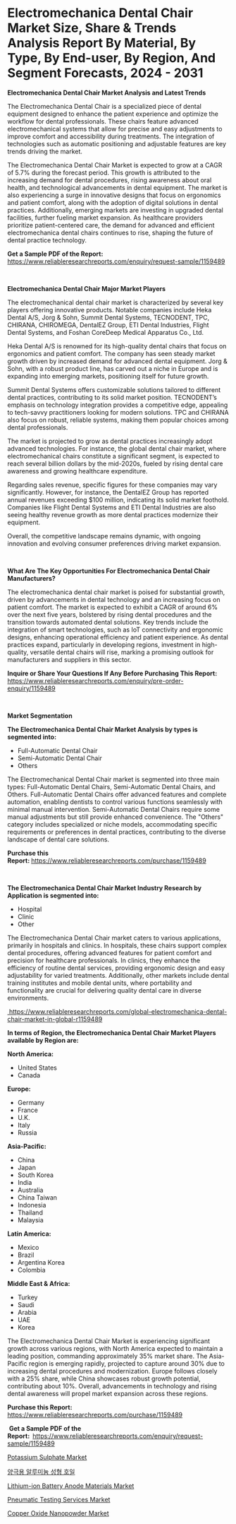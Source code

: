 <p><h1>Electromechanica Dental Chair Market Size, Share & Trends Analysis Report By Material, By Type, By End-user, By Region, And Segment Forecasts, 2024 - 2031</h1></p><p><strong>Electromechanica Dental Chair Market Analysis and Latest Trends</strong></p>
<p><p>The Electromechanica Dental Chair is a specialized piece of dental equipment designed to enhance the patient experience and optimize the workflow for dental professionals. These chairs feature advanced electromechanical systems that allow for precise and easy adjustments to improve comfort and accessibility during treatments. The integration of technologies such as automatic positioning and adjustable features are key trends driving the market.</p><p>The Electromechanica Dental Chair Market is expected to grow at a CAGR of 5.7% during the forecast period. This growth is attributed to the increasing demand for dental procedures, rising awareness about oral health, and technological advancements in dental equipment. The market is also experiencing a surge in innovative designs that focus on ergonomics and patient comfort, along with the adoption of digital solutions in dental practices. Additionally, emerging markets are investing in upgraded dental facilities, further fueling market expansion. As healthcare providers prioritize patient-centered care, the demand for advanced and efficient electromechanica dental chairs continues to rise, shaping the future of dental practice technology.</p></p>
<p><strong>Get a Sample PDF of the Report:&nbsp;</strong> <a href="https://www.reliableresearchreports.com/enquiry/request-sample/1159489">https://www.reliableresearchreports.com/enquiry/request-sample/1159489</a></p>
<p>&nbsp;</p>
<p><strong>Electromechanica Dental Chair Major Market Players</strong></p>
<p><p>The electromechanical dental chair market is characterized by several key players offering innovative products. Notable companies include Heka Dental A/S, Jorg & Sohn, Summit Dental Systems, TECNODENT, TPC, CHIRANA, CHIROMEGA, DentalEZ Group, ETI Dental Industries, Flight Dental Systems, and Foshan CoreDeep Medical Apparatus Co., Ltd.</p><p>Heka Dental A/S is renowned for its high-quality dental chairs that focus on ergonomics and patient comfort. The company has seen steady market growth driven by increased demand for advanced dental equipment. Jorg & Sohn, with a robust product line, has carved out a niche in Europe and is expanding into emerging markets, positioning itself for future growth.</p><p>Summit Dental Systems offers customizable solutions tailored to different dental practices, contributing to its solid market position. TECNODENT’s emphasis on technology integration provides a competitive edge, appealing to tech-savvy practitioners looking for modern solutions. TPC and CHIRANA also focus on robust, reliable systems, making them popular choices among dental professionals.</p><p>The market is projected to grow as dental practices increasingly adopt advanced technologies. For instance, the global dental chair market, where electromechanical chairs constitute a significant segment, is expected to reach several billion dollars by the mid-2020s, fueled by rising dental care awareness and growing healthcare expenditure.</p><p>Regarding sales revenue, specific figures for these companies may vary significantly. However, for instance, the DentalEZ Group has reported annual revenues exceeding $100 million, indicating its solid market foothold. Companies like Flight Dental Systems and ETI Dental Industries are also seeing healthy revenue growth as more dental practices modernize their equipment.</p><p>Overall, the competitive landscape remains dynamic, with ongoing innovation and evolving consumer preferences driving market expansion.</p></p>
<p>&nbsp;</p>
<p><strong>What Are The Key Opportunities For Electromechanica Dental Chair Manufacturers?</strong></p>
<p><p>The electromechanica dental chair market is poised for substantial growth, driven by advancements in dental technology and an increasing focus on patient comfort. The market is expected to exhibit a CAGR of around 6% over the next five years, bolstered by rising dental procedures and the transition towards automated dental solutions. Key trends include the integration of smart technologies, such as IoT connectivity and ergonomic designs, enhancing operational efficiency and patient experience. As dental practices expand, particularly in developing regions, investment in high-quality, versatile dental chairs will rise, marking a promising outlook for manufacturers and suppliers in this sector.</p></p>
<p><strong>Inquire or Share Your Questions If Any Before Purchasing This Report:</strong> <a href="https://www.reliableresearchreports.com/enquiry/pre-order-enquiry/1159489">https://www.reliableresearchreports.com/enquiry/pre-order-enquiry/1159489</a></p>
<p>&nbsp;</p>
<p><strong>Market Segmentation</strong></p>
<p><strong>The Electromechanica Dental Chair Market Analysis by types is segmented into:</strong></p>
<p><ul><li>Full-Automatic Dental Chair</li><li>Semi-Automatic Dental Chair</li><li>Others</li></ul></p>
<p><p>The Electromechanical Dental Chair market is segmented into three main types: Full-Automatic Dental Chairs, Semi-Automatic Dental Chairs, and Others. Full-Automatic Dental Chairs offer advanced features and complete automation, enabling dentists to control various functions seamlessly with minimal manual intervention. Semi-Automatic Dental Chairs require some manual adjustments but still provide enhanced convenience. The "Others" category includes specialized or niche models, accommodating specific requirements or preferences in dental practices, contributing to the diverse landscape of dental care solutions.</p></p>
<p><strong>Purchase this Report:&nbsp;</strong><a href="https://www.reliableresearchreports.com/purchase/1159489">https://www.reliableresearchreports.com/purchase/1159489</a></p>
<p>&nbsp;</p>
<p><strong>The Electromechanica Dental Chair Market Industry Research by Application is segmented into:</strong></p>
<p><ul><li>Hospital</li><li>Clinic</li><li>Other</li></ul></p>
<p><p>The Electromechanica Dental Chair market caters to various applications, primarily in hospitals and clinics. In hospitals, these chairs support complex dental procedures, offering advanced features for patient comfort and precision for healthcare professionals. In clinics, they enhance the efficiency of routine dental services, providing ergonomic design and easy adjustability for varied treatments. Additionally, other markets include dental training institutes and mobile dental units, where portability and functionality are crucial for delivering quality dental care in diverse environments.</p></p>
<p><a href="https://www.reliableresearchreports.com/global-electromechanica-dental-chair-market-in-global-r1159489">&nbsp;https://www.reliableresearchreports.com/global-electromechanica-dental-chair-market-in-global-r1159489</a></p>
<p><strong>In terms of Region, the Electromechanica Dental Chair Market Players available by Region are:</strong></p>
<p>
    <p> <strong> North America: </strong>
        <ul>
            <li>United States</li>
            <li>Canada</li>
        </ul>
        </p> 
    <p> <strong> Europe: </strong>
        <ul>
            <li>Germany</li>
            <li>France</li>
            <li>U.K.</li>
            <li>Italy</li>
            <li>Russia</li>
        </ul>
        </p> 
    <p> <strong> Asia-Pacific: </strong>
        <ul>
            <li>China</li>
            <li>Japan</li>
            <li>South Korea</li>
            <li>India</li>
            <li>Australia</li>
            <li>China Taiwan</li>
            <li>Indonesia</li>
            <li>Thailand</li>
            <li>Malaysia</li>
        </ul>
        </p> 
    <p> <strong> Latin America: </strong>
        <ul>
            <li>Mexico</li>
            <li>Brazil</li>
            <li>Argentina Korea</li>
            <li>Colombia</li>
        </ul>
        </p> 
    <p> <strong> Middle East & Africa: </strong>
        <ul>
            <li>Turkey</li>
            <li>Saudi</li>
            <li>Arabia</li>
            <li>UAE</li>
            <li>Korea</li>
        </ul>
    </p>
    </p>
<p><p>The Electromechanica Dental Chair Market is experiencing significant growth across various regions, with North America expected to maintain a leading position, commanding approximately 35% market share. The Asia-Pacific region is emerging rapidly, projected to capture around 30% due to increasing dental procedures and modernization. Europe follows closely with a 25% share, while China showcases robust growth potential, contributing about 10%. Overall, advancements in technology and rising dental awareness will propel market expansion across these regions.</p></p>
<p><strong>Purchase this Report: </strong><a href="https://www.reliableresearchreports.com/purchase/1159489">https://www.reliableresearchreports.com/purchase/1159489</a></p>
<p>&nbsp;<strong>Get a Sample PDF of the Report:&nbsp;&nbsp;</strong><a href="https://www.reliableresearchreports.com/enquiry/request-sample/1159489">https://www.reliableresearchreports.com/enquiry/request-sample/1159489</a></p>
<p><strong></strong></p>
<p><p><a href="https://www.linkedin.com/pulse/global-potassium-sulphate-market-size-trends-analysis-regional-4nbaf?trackingId=r%2BFGGX89R1iQOIFliPPKBg%3D%3D">Potassium Sulphate Market</a></p><p><a href="https://medium.com/@will_j_is/%EC%8B%9C%EC%9E%A5%EC%97%90%EC%84%9C-%EA%B8%B0%ED%9A%8C%EA%B0%80-%EB%90%A0-%EC%8B%A0%ED%9D%A5-%EC%95%8C%EB%A3%A8%EB%AF%B8%EB%8A%84-%ED%8F%AC%EB%B0%8D-%ED%98%B8%EC%9D%BC-2024%EB%85%84%EB%B6%80%ED%84%B0-2031%EB%85%84%EA%B9%8C%EC%A7%80-%ED%88%AC%EC%9E%90%EC%9E%90-%EB%B0%8F-%EC%9D%B4%ED%95%B4%EA%B4%80%EA%B3%84%EC%9E%90%EB%A5%BC-%EC%9C%84%ED%95%9C-%EC%8B%9C%EC%9E%A5-%EB%B6%84%EC%84%9D-%EC%98%88%EC%B8%A1-fb6bdc3941c3">양극용 알루미늄 성형 호일</a></p><p><a href="https://www.linkedin.com/pulse/analyzing-lithium-ion-battery-anode-materials-market-dynamics-vyeuf?trackingId=TCPQYhOKRJWKmChJmX4DRQ%3D%3D">Lithium-ion Battery Anode Materials Market</a></p><p><a href="https://github.com/SamiaHussain82/Market-Research-Report-List-1/blob/main/pneumatic-testing-services-market.md">Pneumatic Testing Services Market</a></p><p><a href="https://issuu.com/reportprime-2/docs/copper-oxide-nanopowder-market-size_3877d12c2c7d38">Copper Oxide Nanopowder Market</a></p></p>
